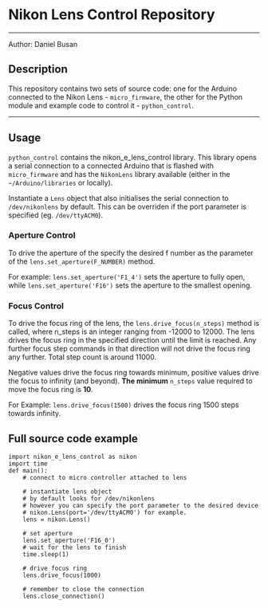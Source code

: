 # Nikon Lens Control Repository
---
Author: Daniel Busan

## Description
This repository contains two sets of source code: one for the Arduino connected to the Nikon Lens - ```micro_firmware```, the other for the Python module and example code to control it - ```python_control```.

---

## Usage
```python_control``` contains the nikon_e_lens_control library. This library opens a serial connection to a connected Arduino that is flashed with ```micro_firmware``` and has the ```NikonLens``` library available (either in the ```~/Arduino/libraries``` or locally). 

Instantiate a ```Lens``` object that also initialises the serial connection to ```/dev/nikonlens``` by default. This can be overriden if the port parameter is specified (eg. ```/dev/ttyACM0```).


### Aperture Control
To drive the aperture of the specify the desired f number as the parameter of the ```lens.set_aperture(F_NUMBER)``` method. 

For example: ```lens.set_aperture('F1_4')``` sets the aperture to fully open, while ```lens.set_aperture('F16')``` sets the aperture to the smallest opening.

### Focus Control
To drive the focus ring of the lens, the ```lens.drive_focus(n_steps)``` method is called, where n_steps is an integer ranging from -12000 to 12000. The lens drives the focus ring in the specified direction until the limit is reached. Any further focus step commands in that direction will not drive the focus ring any further. Total step count is around 11000. 

Negative values drive the focus ring towards minimum, positive values drive the focus to infinity (and beyond). **The minimum** ```n_steps``` value required to move the focus ring is **10**.

For Example: ```lens.drive_focus(1500)``` drives the focus ring 1500 steps towards infinity. 


## Full source code example

```
import nikon_e_lens_control as nikon
import time
def main():
    # connect to micro controller attached to lens

    # instantiate lens object
    # by default looks for /dev/nikonlens
    # however you can specify the port parameter to the desired device
    # nikon.Lens(port='/dev/ttyACM0') for example.
    lens = nikon.Lens()

    # set aperture
    lens.set_aperture('F16_0')
    # wait for the lens to finish
    time.sleep(1)

    # drive focus ring
    lens.drive_focus(1000)

    # remember to close the connection
    lens.close_connection()
```